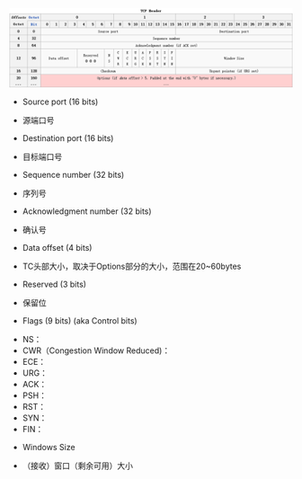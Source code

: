 ![Alt text](TCP-Header.png)
<!---->
- Source port (16 bits)
 + 源端口号
- Destination port (16 bits)
 + 目标端口号
- Sequence number (32 bits)
 + 序列号
- Acknowledgment number (32 bits)
 + 确认号
- Data offset (4 bits) 
 + TC头部大小，取决于Options部分的大小，范围在20~60bytes
- Reserved (3 bits)
 + 保留位
- Flags (9 bits) (aka Control bits)
 + NS：
 + CWR（Congestion Window Reduced)：
 + ECE：
 + URG：
 + ACK：
 + PSH：
 + RST：
 + SYN：
 + FIN：
- Windows Size
 + （接收）窗口（剩余可用）大小